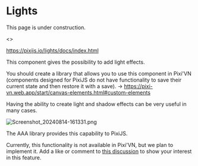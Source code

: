 # Lights

This page is under construction.

<>

<https://pixijs.io/lights/docs/index.html>

This component gives the possibility to add light effects.

You should create a library that allows you to use this component in Pixi'VN (components designed for PixiJS do not have functionality to save their current state and then restore it with a save). -> <https://pixi-vn.web.app/start/canvas-elements.html#custom-elements>




Having the ability to create light and shadow effects can be very useful in many cases.

![Screenshot_20240814-161331.png](https://github.com/user-attachments/assets/af5a80c0-6996-4b74-a8b8-36b63c8b825c)

The AAA library provides this capability to PixiJS.

Currently, this functionality is not available in Pixi'VN, but we plan to implement it. Add a like or comment to [this discussion](https://github.com/DRincs-Productions/pixi-vn/discussions/283) to show your interest in this feature.

